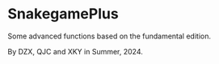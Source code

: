 # SnakegamePlus
Some advanced functions based on the fundamental edition.

By DZX, QJC and XKY in Summer, 2024.
